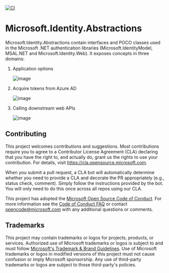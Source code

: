 [![CI](https://github.com/AzureAD/microsoft-identity-abstractions-for-dotnet/actions/workflows/dotnetcore.yml/badge.svg)](https://github.com/AzureAD/microsoft-identity-abstractions-for-dotnet/actions/workflows/dotnetcore.yml)

# Microsoft.Identity.Abstractions

Microsoft.Identity.Abstractions contain interfaces and POCO classes used in the Microsoft .NET authentication
libraries (Microsoft.IdentityModel, MSAL.NET and Microsoft.Identity.Web). It exposes concepts in three domains:

1. Application options

   ![image](https://user-images.githubusercontent.com/13203188/204172083-d0f30a49-bb77-48e8-9b4b-342ea5dc1003.png)

2. Acquire tokens from Azure AD

   ![image](https://user-images.githubusercontent.com/13203188/204174362-42758006-cce2-4a12-b40e-162c0b14cfa8.png)

3. Calling downstream web APIs

   ![image](https://user-images.githubusercontent.com/13203188/204711802-01b6f565-86f0-4560-8224-0671cdd4700b.png)

## Contributing

This project welcomes contributions and suggestions.  Most contributions require you to agree to a
Contributor License Agreement (CLA) declaring that you have the right to, and actually do, grant us
the rights to use your contribution. For details, visit https://cla.opensource.microsoft.com.

When you submit a pull request, a CLA bot will automatically determine whether you need to provide
a CLA and decorate the PR appropriately (e.g., status check, comment). Simply follow the instructions
provided by the bot. You will only need to do this once across all repos using our CLA.

This project has adopted the [Microsoft Open Source Code of Conduct](https://opensource.microsoft.com/codeofconduct/).
For more information see the [Code of Conduct FAQ](https://opensource.microsoft.com/codeofconduct/faq/) or
contact [opencode@microsoft.com](mailto:opencode@microsoft.com) with any additional questions or comments.

## Trademarks

This project may contain trademarks or logos for projects, products, or services. Authorized use of Microsoft 
trademarks or logos is subject to and must follow 
[Microsoft's Trademark & Brand Guidelines](https://www.microsoft.com/en-us/legal/intellectualproperty/trademarks/usage/general).
Use of Microsoft trademarks or logos in modified versions of this project must not cause confusion or imply Microsoft sponsorship.
Any use of third-party trademarks or logos are subject to those third-party's policies.

